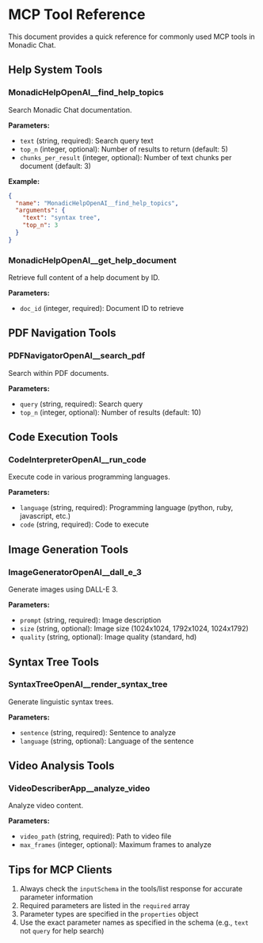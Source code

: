 # MCP Tool Reference

This document provides a quick reference for commonly used MCP tools in Monadic Chat.

## Help System Tools

### MonadicHelpOpenAI__find_help_topics
Search Monadic Chat documentation.

**Parameters:**
- `text` (string, required): Search query text
- `top_n` (integer, optional): Number of results to return (default: 5)
- `chunks_per_result` (integer, optional): Number of text chunks per document (default: 3)

**Example:**
```json
{
  "name": "MonadicHelpOpenAI__find_help_topics",
  "arguments": {
    "text": "syntax tree",
    "top_n": 3
  }
}
```

### MonadicHelpOpenAI__get_help_document
Retrieve full content of a help document by ID.

**Parameters:**
- `doc_id` (integer, required): Document ID to retrieve

## PDF Navigation Tools

### PDFNavigatorOpenAI__search_pdf
Search within PDF documents.

**Parameters:**
- `query` (string, required): Search query
- `top_n` (integer, optional): Number of results (default: 10)

## Code Execution Tools

### CodeInterpreterOpenAI__run_code
Execute code in various programming languages.

**Parameters:**
- `language` (string, required): Programming language (python, ruby, javascript, etc.)
- `code` (string, required): Code to execute

## Image Generation Tools

### ImageGeneratorOpenAI__dall_e_3
Generate images using DALL-E 3.

**Parameters:**
- `prompt` (string, required): Image description
- `size` (string, optional): Image size (1024x1024, 1792x1024, 1024x1792)
- `quality` (string, optional): Image quality (standard, hd)

## Syntax Tree Tools

### SyntaxTreeOpenAI__render_syntax_tree
Generate linguistic syntax trees.

**Parameters:**
- `sentence` (string, required): Sentence to analyze
- `language` (string, optional): Language of the sentence

## Video Analysis Tools

### VideoDescriberApp__analyze_video
Analyze video content.

**Parameters:**
- `video_path` (string, required): Path to video file
- `max_frames` (integer, optional): Maximum frames to analyze

## Tips for MCP Clients

1. Always check the `inputSchema` in the tools/list response for accurate parameter information
2. Required parameters are listed in the `required` array
3. Parameter types are specified in the `properties` object
4. Use the exact parameter names as specified in the schema (e.g., `text` not `query` for help search)